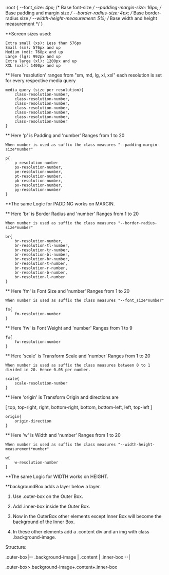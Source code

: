 :root {
    --font_size: 4px;
    /* Base font-size */
    --padding-margin-size: 16px;
    /* Base padding and margin size */
    --border-radius-size: 4px;
    /* Base border-radius size */
    --width-height-measurement: 5%;
    /* Base width and height measurement */
}


**Screen sizes used:

    Extra small (xs): Less than 576px
    Small (sm): 576px and up
    Medium (md): 768px and up
    Large (lg): 992px and up
    Extra large (xl): 1200px and up
    XXL (xxl): 1400px and up


** Here 'resolution' ranges from "sm, md, lg, xl, xxl"
each resolution is set for every respective media query

    media query (size per resolution){
        class-resolution-number,
        class-resolution-number,
        class-resolution-number,
        class-resolution-number,
        class-resolution-number,
        class-resolution-number,
        class-resolution-number
    }


** Here 'p' is Padding and 'number' Ranges from 1 to 20

    When number is used as suffix the class measures "--padding-margin-size*number"

    p{
        p-resolution-number
        ps-resolution-number,
        pe-resolution-number,
        pt-resolution-number,
        pb-resolution-number,
        px-resolution-number,
        py-resolution-number
    }


**The same Logic for PADDING works on MARGIN.


** Here 'br' is Border Radius and 'number' Ranges from 1 to 20

    When number is used as suffix the class measures "--border-radius-size*number"

    br{
        br-resolution-number,
        br-resolution-tl-number,
        br-resolution-tr-number,
        br-resolution-bl-number,
        br-resolution-br-number,
        br-resolution-t-number,
        br-resolution-r-number,
        br-resolution-b-number,
        br-resolution-l-number
    }


** Here 'fm' is Font Size and 'number' Ranges from 1 to 20

    When number is used as suffix the class measures "--font_size*number"

    fm{
        fm-resolution-number
    }


** Here 'fw' is Font Weight and 'number' Ranges from 1 to 9

    fw{
        fw-resolution-number
    }

** Here 'scale' is Transform Scale and 'number' Ranges from 1 to 20

    When number is used as suffix the class measures between 0 to 1 divided in 20. Hence 0.05 per number.

    scale{
        scale-resolution-number
    }

** Here 'origin' is Transform Origin and directions are 

[ top, top-right, right, bottom-right, bottom, bottom-left, left, top-left ]

    origin{
        origin-direction
    }

** Here 'w' is Width and 'number' Ranges from 1 to 20

    When number is used as suffix the class measures "--width-height-measurement*number"

    w{
        w-resolution-number
    }


**The same Logic for WIDTH works on HEIGHT.


**backgroundBox adds a layer below a layer.

1. Use .outer-box on the Outer Box.

2. Add .inner-box inside the Outer Box.

3. Now in the OuterBox other elements except Inner Box will become the background of the Inner Box.

4. In these other elements add a .content div and an img with class .background-image.

Structure:

.outer-box|--
    .background-image | .content | .inner-box
--|

.outer-box>.background-image+.content+.inner-box